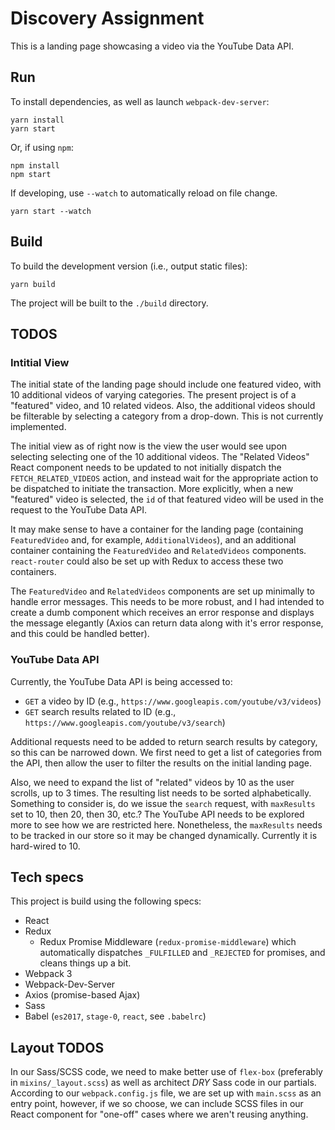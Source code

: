# Discovery Assignment

This is a landing page showcasing a video via the YouTube Data API.

## Run

To install dependencies, as well as launch `webpack-dev-server`:

```
yarn install
yarn start
```

Or, if using `npm`:

```
npm install
npm start
```

If developing, use `--watch` to automatically reload on file change.

```
yarn start --watch
```

## Build

To build the development version (i.e., output static files):

```
yarn build
```

The project will be built to the `./build` directory.

## TODOS

### Intitial View

The initial state of the landing page should include one featured video,
with 10 additional videos of varying categories. The present project is of
a "featured" video, and 10 related videos. Also, the additional videos should
be filterable by selecting a category from a drop-down. This is not currently 
implemented.

The initial view as of right now is the view the user would see upon 
selecting selecting one of the 10 additional videos. The "Related Videos" React
component needs to be updated to not initially dispatch the `FETCH_RELATED_VIDEOS`
action, and instead wait for the appropriate action to be dispatched
to initiate the transaction. More explicitly, when a new "featured" video
is selected, the `id` of that featured video will be used in the request
to the YouTube Data API.

It may make sense to have a container for the landing page (containing `FeaturedVideo` 
and, for example, `AdditionalVideos`), and an additional container containing the 
`FeaturedVideo` and `RelatedVideos` components. `react-router` could also be set up
with Redux to access these two containers. 

The `FeaturedVideo` and `RelatedVideos` components are set up minimally to handle error messages.
This needs to be more robust, and I had intended to create a dumb component which receives an error
response and displays the message elegantly (Axios can return data along with it's error response,
and this could be handled better).

### YouTube Data API

Currently, the YouTube Data API is being accessed to:

* `GET` a video by ID (e.g., `https://www.googleapis.com/youtube/v3/videos`)
* `GET` search results related to ID (e.g., `https://www.googleapis.com/youtube/v3/search`)

Additional requests need to be added to return search results by category, so this can be narrowed down.
We first need to get a list of categories from the API, then allow the user to filter the results on the
initial landing page.

Also, we need to expand the list of "related" videos by 10 as the user scrolls, up to 3 times. The 
resulting list needs to be sorted alphabetically. Something to consider is, do we issue the `search`
request, with `maxResults` set to 10, then 20, then 30, etc.? The YouTube API needs to be explored more 
to see how we are restricted here. Nonetheless, the `maxResults` needs to be tracked in our store
so it may be changed dynamically. Currently it is hard-wired to 10.

## Tech specs

This project is build using the following specs:

* React
* Redux
    * Redux Promise Middleware (`redux-promise-middleware`) which automatically 
    dispatches `_FULFILLED` and `_REJECTED` for promises, and cleans things up a bit.
* Webpack 3
* Webpack-Dev-Server
* Axios (promise-based Ajax)
* Sass
* Babel (`es2017`, `stage-0`, `react`, see `.babelrc`)

## Layout TODOS

In our Sass/SCSS code, we need to make better use of `flex-box` (preferably in `mixins/_layout.scss`)
as well as architect *DRY* Sass code in our partials. According to our `webpack.config.js` file,
we are set up with `main.scss` as an entry point, however, if we so choose, we can include SCSS files
in our React component for "one-off" cases where we aren't reusing anything.